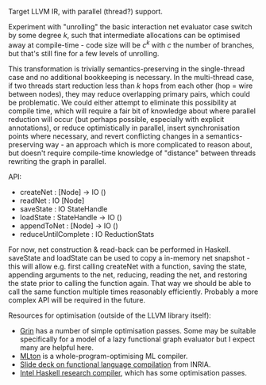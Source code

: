 Target LLVM IR, with parallel (thread?) support.

Experiment with "unrolling" the basic interaction net evaluator case switch by some degree $k$, such that intermediate allocations can be optimised away at compile-time - code size will be $c ^ k$ with $c$ the number of branches, but that's still fine for a few levels of unrolling.

This transformation is trivially semantics-preserving in the single-thread case and no additional bookkeeping is necessary. In the multi-thread case, if two threads start reduction less than $k$ hops from each other (hop = wire between nodes), they may reduce overlapping primary pairs, which could be problematic. We could either attempt to eliminate this possibility at compile time, which will require a fair bit of knowledge about where parallel reduction will occur (but perhaps possible, especially with explicit annotations), or reduce optimistically in parallel, insert synchronisation points where necessary, and revert conflicting changes in a semantics-preserving way - an approach which is more complicated to reason about, but doesn't require compile-time knowledge of "distance" between threads rewriting the graph in parallel.

API:
- createNet : [Node] -> IO ()
- readNet : IO [Node]
- saveState : IO StateHandle
- loadState : StateHandle -> IO ()
- appendToNet : [Node] -> IO ()
- reduceUntilComplete : IO ReductionStats

For now, net construction & read-back can be performed in Haskell. saveState and loadState can be used to copy a in-memory net snapshot - this will allow e.g. first calling createNet with a function, saving the state, appending arguments to the net, reducing, reading the net, and restoring the state prior to calling the function again. That way we should be able to call the same function multiple times reasonably efficiently. Probably a more complex API will be required in the future.

Resources for optimisation (outside of the LLVM library itself):

- [Grin](https://github.com/grin-compiler/grin) has a number of simple optimisation passes. Some may be suitable specifically for a model of a lazy functional graph evaluator but I expect many are helpful here.
- [MLton](http://mlton.org/CompilerOverview) is a whole-program-optimising ML compiler.
- [Slide deck on functional language compilation](https://xavierleroy.org/talks/compilation-agay.pdf) from INRIA.
- [Intel Haskell research compiler](https://github.com/IntelLabs/flrc), which has some optimisation passes.
